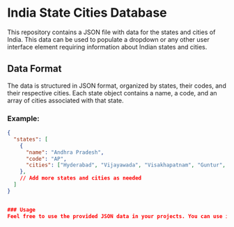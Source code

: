 # India State Cities Database

This repository contains a JSON file with data for the states and cities of India. This data can be used to populate a dropdown or any other user interface element requiring information about Indian states and cities.

## Data Format

The data is structured in JSON format, organized by states, their codes, and their respective cities. Each state object contains a name, a code, and an array of cities associated with that state.

### Example:

```json
{
  "states": [
    {
      "name": "Andhra Pradesh",
      "code": "AP",
      "cities": ["Hyderabad", "Vijayawada", "Visakhapatnam", "Guntur", "Nellore"]
    },
    // Add more states and cities as needed
  ]
}


### Usage
Feel free to use the provided JSON data in your projects. You can use it to dynamically populate dropdowns, select boxes, or any other user interface elements requiring information about Indian states and cities.